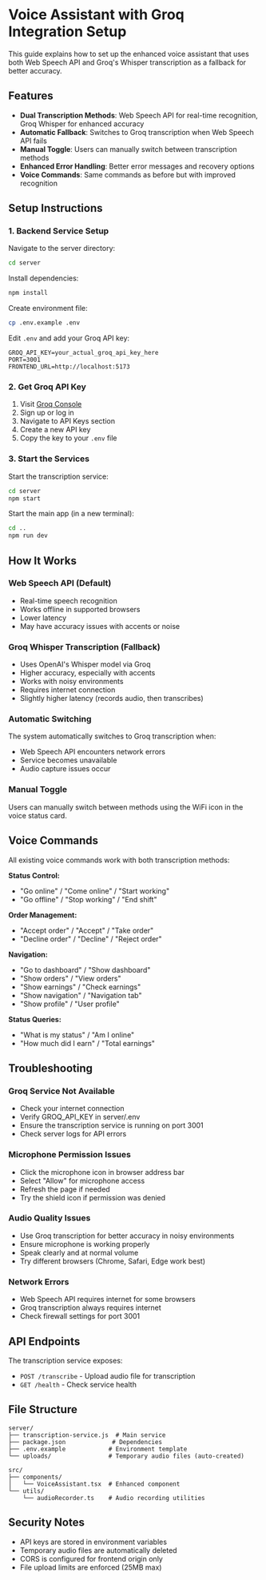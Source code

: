 # Voice Assistant with Groq Integration Setup

This guide explains how to set up the enhanced voice assistant that uses both Web Speech API and Groq's Whisper transcription as a fallback for better accuracy.

## Features

- **Dual Transcription Methods**: Web Speech API for real-time recognition, Groq Whisper for enhanced accuracy
- **Automatic Fallback**: Switches to Groq transcription when Web Speech API fails
- **Manual Toggle**: Users can manually switch between transcription methods
- **Enhanced Error Handling**: Better error messages and recovery options
- **Voice Commands**: Same commands as before but with improved recognition

## Setup Instructions

### 1. Backend Service Setup

Navigate to the server directory:
```bash
cd server
```

Install dependencies:
```bash
npm install
```

Create environment file:
```bash
cp .env.example .env
```

Edit `.env` and add your Groq API key:
```env
GROQ_API_KEY=your_actual_groq_api_key_here
PORT=3001
FRONTEND_URL=http://localhost:5173
```

### 2. Get Groq API Key

1. Visit [Groq Console](https://console.groq.com/)
2. Sign up or log in
3. Navigate to API Keys section
4. Create a new API key
5. Copy the key to your `.env` file

### 3. Start the Services

Start the transcription service:
```bash
cd server
npm start
```

Start the main app (in a new terminal):
```bash
cd ..
npm run dev
```

## How It Works

### Web Speech API (Default)
- Real-time speech recognition
- Works offline in supported browsers
- Lower latency
- May have accuracy issues with accents or noise

### Groq Whisper Transcription (Fallback)
- Uses OpenAI's Whisper model via Groq
- Higher accuracy, especially with accents
- Works with noisy environments
- Requires internet connection
- Slightly higher latency (records audio, then transcribes)

### Automatic Switching
The system automatically switches to Groq transcription when:
- Web Speech API encounters network errors
- Service becomes unavailable
- Audio capture issues occur

### Manual Toggle
Users can manually switch between methods using the WiFi icon in the voice status card.

## Voice Commands

All existing voice commands work with both transcription methods:

**Status Control:**
- "Go online" / "Come online" / "Start working"
- "Go offline" / "Stop working" / "End shift"

**Order Management:**
- "Accept order" / "Accept" / "Take order"
- "Decline order" / "Decline" / "Reject order"

**Navigation:**
- "Go to dashboard" / "Show dashboard"
- "Show orders" / "View orders"
- "Show earnings" / "Check earnings"
- "Show navigation" / "Navigation tab"
- "Show profile" / "User profile"

**Status Queries:**
- "What is my status" / "Am I online"
- "How much did I earn" / "Total earnings"

## Troubleshooting

### Groq Service Not Available
- Check your internet connection
- Verify GROQ_API_KEY in server/.env
- Ensure the transcription service is running on port 3001
- Check server logs for API errors

### Microphone Permission Issues
- Click the microphone icon in browser address bar
- Select "Allow" for microphone access
- Refresh the page if needed
- Try the shield icon if permission was denied

### Audio Quality Issues
- Use Groq transcription for better accuracy in noisy environments
- Ensure microphone is working properly
- Speak clearly and at normal volume
- Try different browsers (Chrome, Safari, Edge work best)

### Network Errors
- Web Speech API requires internet for some browsers
- Groq transcription always requires internet
- Check firewall settings for port 3001

## API Endpoints

The transcription service exposes:

- `POST /transcribe` - Upload audio file for transcription
- `GET /health` - Check service health

## File Structure

```
server/
├── transcription-service.js  # Main service
├── package.json             # Dependencies
├── .env.example            # Environment template
└── uploads/                # Temporary audio files (auto-created)

src/
├── components/
│   └── VoiceAssistant.tsx  # Enhanced component
└── utils/
    └── audioRecorder.ts    # Audio recording utilities
```

## Security Notes

- API keys are stored in environment variables
- Temporary audio files are automatically deleted
- CORS is configured for frontend origin only
- File upload limits are enforced (25MB max)
